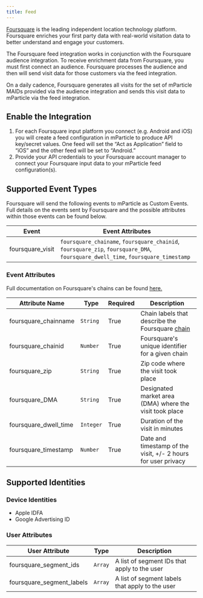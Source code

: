 ```yaml
---
title: Feed
---
```


<a href="https://www.foursquare.com/" target="_blank">Foursquare</a> is the leading independent location technology platform. Foursquare enriches your first party data with real-world visitation data to better understand and engage your customers.

The Foursquare feed integration works in conjunction with the Foursquare audience integration. To receive enrichment data from Foursquare, you must first connect an audience. Foursquare processes the audience and then will send visit data for those customers via the feed integration.

On a daily cadence, Foursquare generates all visits for the set of mParticle MAIDs provided via the audience integration and sends this visit data to mParticle via the feed integration.

## Enable the Integration

1. For each Foursquare input platform you connect (e.g. Android and iOS) you will create a feed configuration in mParticle to produce API key/secret values. One feed will set the “Act as Application” field to “iOS” and the other feed will be set to “Android.”
2. Provide your API credentials to your Foursquare account manager to connect your Foursquare input data to your mParticle feed configuration(s).

## Supported Event Types

Foursquare will send the following events to mParticle as Custom Events. Full details on the events sent by Foursquare and the possible attributes within those events can be found below.

| Event | Event Attributes
| ---|---|
| foursquare_visit | `foursquare_chainame`, `foursquare_chainid`, `foursquare_zip`, `foursquare_DMA`, `foursquare_dwell_time`, `foursquare_timestamp`

### Event Attributes

Full documentation on Foursquare's chains can be found <a href="https://developer.foursquare.com/docs/build-with-foursquare/chains/" target="_blank">here.</a>

| Attribute Name | Type | Required | Description |
|---|---|---|---|
| foursquare_chainname | `String` | True | Chain labels that describe the Foursquare <a href="https://developer.foursquare.com/docs/build-with-foursquare/chains/" target="_blank">chain</a> |
| foursquare_chainid | `Number` | True | Foursquare's unique identifier for a given chain |
| foursquare_zip | `String` | True | Zip code where the visit took place |
| foursquare_DMA | `String` | True | Designated market area (DMA) where the visit took place |
| foursquare_dwell_time | `Integer` | True | Duration of the visit in minutes |
| foursquare_timestamp | `Number` | True | Date and timestamp of the visit, +/- 2 hours for user privacy  |

## Supported Identities

### Device Identities

* Apple IDFA
* Google Advertising ID

### User Attributes
| User Attribute | Type | Description
| ---|---|---|
| foursquare_segment_ids | `Array` | A list of segment IDs that apply to the user
| foursquare_segment_labels | `Array` | A list of segment labels that apply to the user
